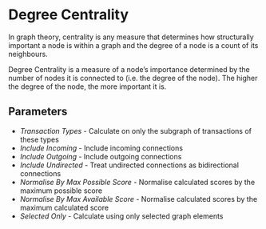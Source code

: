 # Degree Centrality

In graph theory, centrality is any measure that determines how
structurally important a node is within a graph and the degree of a node
is a count of its neighbours.

Degree Centrality is a measure of a node’s importance determined by the
number of nodes it is connected to (i.e. the degree of the node). The
higher the degree of the node, the more important it is.

## Parameters

-   *Transaction Types* - Calculate on only the subgraph of transactions
    of these types
-   *Include Incoming* - Include incoming connections
-   *Include Outgoing* - Include outgoing connections
-   *Include Undirected* - Treat undirected connections as bidirectional
    connections
-   *Normalise By Max Possible Score* - Normalise calculated scores by
    the maximum possible score
-   *Normalise By Max Available Score* - Normalise calculated scores by
    the maximum calculated score
-   *Selected Only* - Calculate using only selected graph elements
